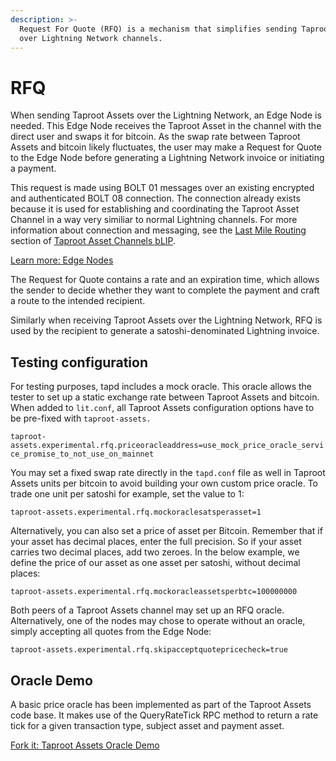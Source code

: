 ```yaml
---
description: >-
  Request For Quote (RFQ) is a mechanism that simplifies sending Taproot Assets
  over Lightning Network channels.
---
```


# RFQ

When sending Taproot Assets over the Lightning Network, an Edge Node is needed. This Edge Node receives the Taproot Asset in the channel with the direct user and swaps it for bitcoin. As the swap rate between Taproot Assets and bitcoin likely fluctuates, the user may make a Request for Quote to the Edge Node before generating a Lightning Network invoice or initiating a payment.

This request is made using BOLT 01 messages over an existing encrypted and authenticated BOLT 08 connection. The connection already exists because it is used for establishing and coordinating the Taproot Asset Channel in a way very similiar to normal Lightning channels. For more information about connection and messaging, see the [Last Mile Routing](https://github.com/Roasbeef/blips/blob/tap-blip/blip-tap.md#last-mile-routing) section of [Taproot Asset Channels bLIP](https://github.com/Roasbeef/blips/blob/tap-blip/blip-tap.md).

[Learn more: Edge Nodes](../../the-lightning-network/taproot-assets/edge-nodes.md)

The Request for Quote contains a rate and an expiration time, which allows the sender to decide whether they want to complete the payment and craft a route to the intended recipient.

Similarly when receiving Taproot Assets over the Lightning Network, RFQ is used by the recipient to generate a satoshi-denominated Lightning invoice.

## Testing configuration

For testing purposes, tapd includes a mock oracle. This oracle allows the tester to set up a static exchange rate between Taproot Assets and bitcoin. When added to `lit.conf`, all Taproot Assets configuration options have to be pre-fixed with `taproot-assets.`

`taproot-assets.experimental.rfq.priceoracleaddress=use_mock_price_oracle_service_promise_to_not_use_on_mainnet`

You may set a fixed swap rate directly in the `tapd.conf` file as well in Taproot Assets units per bitcoin to avoid building your own custom price oracle. To trade one unit per satoshi for example, set the value to 1:

`taproot-assets.experimental.rfq.mockoraclesatsperasset=1`

Alternatively, you can also set a price of asset per Bitcoin. Remember that if your asset has decimal places, enter the full precision. So if your asset carries two decimal places, add two zeroes. In the below example, we define the price of our asset as one asset per satoshi, without decimal places:

`taproot-assets.experimental.rfq.mockoracleassetsperbtc=100000000`

Both peers of a Taproot Assets channel may set up an RFQ oracle. Alternatively, one of the nodes may chose to operate without an oracle, simply accepting all quotes from the Edge Node:

`taproot-assets.experimental.rfq.skipacceptquotepricecheck=true`

## Oracle Demo

A basic price oracle has been implemented as part of the Taproot Assets code base. It makes use of the QueryRateTick RPC method to return a rate tick for a given transaction type, subject asset and payment asset.

[Fork it: Taproot Assets Oracle Demo](https://github.com/lightninglabs/taproot-assets/tree/d70bccd2714a3f808e070a080c510cf396a11284/docs/examples/basic-price-oracle)


